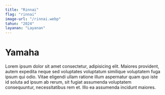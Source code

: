 ```yaml
---
title: "Rinnai"
flag: "rinnai"
image-url: "/rinnai.webp"
tahun: "2024"
layanan: "Layanan"
---
```


# Yamaha

Lorem ipsum dolor sit amet consectetur, adipisicing elit. Maiores provident, autem expedita neque sed voluptates voluptatum similique voluptatem fuga ipsum qui odio. Vitae eligendi ullam ratione illum aspernatur quam quo iste id soluta ad ipsum ab rerum, sit fugiat assumenda voluptatem consequuntur, necessitatibus rem et. Illo ea assumenda incidunt maiores.
